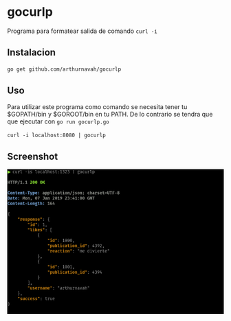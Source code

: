 # gocurlp
Programa para formatear salida de comando `curl -i`

## Instalacion
```sh
go get github.com/arthurnavah/gocurlp
```

## Uso
Para utilizar este programa como comando se necesita tener tu $GOPATH/bin y $GOROOT/bin en tu PATH. De lo contrario se tendra que que ejecutar con `go run gocurlp.go`

`curl -i localhost:8080 | gocurlp`

## Screenshot
![Screenshot](https://github.com/arthurnavah/gocurlp/blob/master/screenshot.png "Screenshot")
